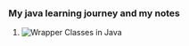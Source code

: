 ### My java learning journey and my notes

1. ![Wrapper Classes in Java](https://www.geeksforgeeks.org/wrapper-classes-java/)
